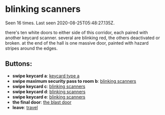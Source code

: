 # blinking scanners

Seen 16 times. Last seen 2020-08-25T05:48:27.135Z.

there's ten white doors to either side of this corridor, each paired with another keycard scanner. several are blinking red, the others deactivated or broken. at the end of the hall is one massive door, painted with hazard stripes around the edges.

## Buttons:

- **swipe keycard a**: [keycard type a](keycard-type-a-Ngbpk7y.md)
- **swipe maximum security pass to room b**: [blinking scanners](blinking-scanners-Nxt52i3.md)
- **swipe keycard c**: [blinking scanners](blinking-scanners-Nxt52i3.md)
- **swipe keycard d**: [blinking scanners](blinking-scanners-Nxt52i3.md)
- **swipe keycard e**: [blinking scanners](blinking-scanners-Nxt52i3.md)
- **the final door**: [the blast door](the-blast-door-N6td364.md)
- **leave**: [travel](travel-travel.md)
